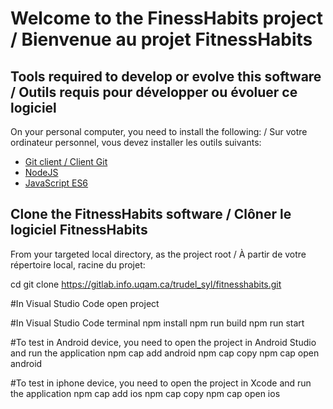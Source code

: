 # Welcome to the FinessHabits project / Bienvenue au projet FitnessHabits

## Tools required to develop or evolve this software / Outils requis pour développer ou évoluer ce logiciel

On your personal computer, you need to install the following: / Sur votre ordinateur personnel, vous devez installer les outils suivants:

- [Git client / Client Git](https://git-scm.com/downloads)
- [NodeJS](https://nodejs.org/en/download/)
- [JavaScript ES6](https://www.npmjs.com/package/es6)

## Clone the FitnessHabits software / Clôner le logiciel FitnessHabits

From your targeted local directory, as the project root / À partir de votre répertoire local, racine du projet:

   cd <your local project directory>
   git clone https://gitlab.info.uqam.ca/trudel_syl/fitnesshabits.git
   
   #In Visual Studio Code
   open project

   #In Visual Studio Code terminal
   npm install
   npm run build
   npm run start

   #To test in Android device, you need to open the project in Android Studio and run the application
   npm cap add android
   npm cap copy
   npm cap open android

   #To test in iphone device, you need to open the project in Xcode and run the application
   npm cap add ios
   npm cap copy
   npm cap open ios
   



